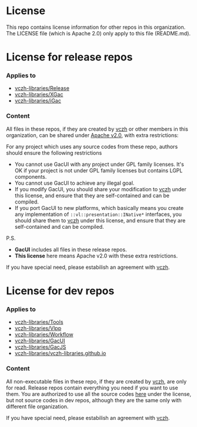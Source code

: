 # License

This repo contains license information for other repos in this organization. The LICENSE file (which is Apache 2.0) only apply to this file (README.md).

# License for release repos

### Applies to
- [vczh-libraries/Release](https://github.com/vczh-libraries/Release)
- [vczh-libraries/XGac](https://github.com/vczh-libraries/XGac)
- [vczh-libraries/iGac](https://github.com/vczh-libraries/iGac)

### Content

All files in these repos, if they are created by [vczh](https://github.com/vczh) or other members in this organization, can be shared under [Apache v2.0](https://github.com/vczh-libraries/License/blob/master/LICENSE_Apache_v2), with extra restrictions:

For any project which uses any source codes from these repo, authors should ensure the following restrictions
- You cannot use GacUI with any project under GPL family licenses. It's OK if your project is not under GPL family licenses but contains LGPL components.
- You cannot use GacUI to achieve any illegal goal.
- If you modify GacUI, you should share your modification to [vczh](https://github.com/vczh) under this license, and ensure that they are self-contained and can be compiled.
- If you port GacUI to new platforms, which basically means you create any implementation of `::vl::presentation::INative*` interfaces, you should share them to [vczh](https://github.com/vczh) under this license, and ensure that they are self-contained and can be compiled.

P.S.
- **GacUI** includes all files in these release repos.
- **This license** here means Apache v2.0 with these extra restrictions.

If you have special need, please estabilish an agreement with [vczh](https://github.com/vczh).

# License for dev repos

### Applies to
- [vczh-libraries/Tools](https://github.com/vczh-libraries/Tools)
- [vczh-libraries/Vlpp](https://github.com/vczh-libraries/Vlpp)
- [vczh-libraries/Workflow](https://github.com/vczh-libraries/Workflow)
- [vczh-libraries/GacUI](https://github.com/vczh-libraries/GacUI)
- [vczh-libraries/GacJS](https://github.com/vczh-libraries/GacJS)
- [vczh-libraries/vczh-libraries.github.io](https://github.com/vczh-libraries/vczh-libraries.github.io)

### Content

All non-executable files in these repo, if they are created by [vczh](https://github.com/vczh), are only for read. Release repos contain everything you need if you want to use them. You are authorized to use all the source codes [here](https://github.com/vczh-libraries/Release/tree/master/Import) under the license, but not source codes in dev repos, although they are the same only with different file organization.

If you have special need, please estabilish an agreement with [vczh](https://github.com/vczh).
